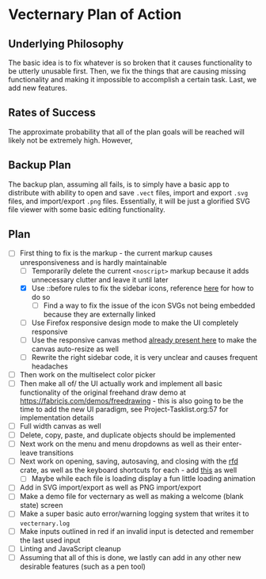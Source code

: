 # Vecternary Plan of Action

## Underlying Philosophy

The basic idea is to fix whatever is so broken that it causes functionality to be utterly unusable first. Then, we fix the things that are causing missing functionality and making it impossible to accomplish a certain task. Last, we add new features.

## Rates of Success

The approximate probability that all of the plan goals will be reached will likely not be extremely high. However,

## Backup Plan

The backup plan, assuming all fails, is to simply have a basic app to distribute with ability to open and save `.vect` files, import and export `.svg` files, and import/export `.png` files. Essentially, it will be just a glorified SVG file viewer with some basic editing functionality.

## Plan

- [ ] First thing to fix is the markup - the current markup causes unresponsiveness and is hardly maintainable
    - [ ] Temporarily delete the current `<noscript>` markup because it adds unnecessary clutter and leave it until later
    - [x] Use ::before rules to fix the sidebar icons, reference [here](https://icons.getbootstrap.com/#css) for how to do so
      - [ ] Find a way to fix the issue of the icon SVGs not being embedded because they are externally linked
    - [ ] Use Firefox responsive design mode to make the UI completely responsive
    - [ ] Use the responsive canvas method [already present here](https://codepen.io/songtech-0912/pen/wvdpEPz) to make the canvas auto-resize as well
    - [ ] Rewrite the right sidebar code, it is very unclear and causes frequent headaches
- [ ] Then work on the multiselect color picker
- [ ] Then make all of/ the UI actually work and implement all basic functionality of the original freehand draw demo at <https://fabricjs.com/demos/freedrawing> - this is also going to be the time to add the new UI paradigm, see Project-Tasklist.org:57 for implementation details
- [ ] Full width canvas as well
- [ ] Delete, copy, paste, and duplicate objects should be implemented
- [ ] Next work on the menu and menu dropdowns as well as their enter-leave transitions
- [ ] Next work on opening, saving, autosaving, and closing with the [rfd](https://lib.rs/crates/rfd) crate, as well as the keyboard shortcuts for each - add [this](https://github.com/michaelhue/keyscss) as well
    - [ ] Maybe while each file is loading display a fun little loading animation
- [ ] Add in SVG import/export as well as PNG import/export
- [ ] Make a demo file for vecternary as well as making a welcome (blank state) screen
- [ ] Make a super basic auto error/warning logging system that writes it to `vecternary.log`
- [ ] Make inputs outlined in red if an invalid input is detected and remember the last used input
- [ ] Linting and JavaScript cleanup
- [ ] Assuming that all of this is done, we lastly can add in any other new desirable features (such as a pen tool)
